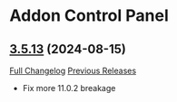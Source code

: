 # Addon Control Panel

## [3.5.13](https://github.com/Legacy-of-Sylvanaar/addon-control-panel/tree/3.5.13) (2024-08-15)
[Full Changelog](https://github.com/Legacy-of-Sylvanaar/addon-control-panel/compare/3.5.12...3.5.13) [Previous Releases](https://github.com/Legacy-of-Sylvanaar/addon-control-panel/releases)

- Fix more 11.0.2 breakage  
